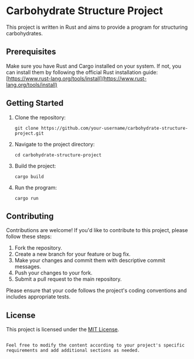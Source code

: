 # Carbohydrate Structure Project

This project is written in Rust and aims to provide a program for structuring carbohydrates.

## Prerequisites

Make sure you have Rust and Cargo installed on your system. If not, you can install them by following the official Rust installation guide: [https://www.rust-lang.org/tools/install](https://www.rust-lang.org/tools/install)

## Getting Started

1. Clone the repository:

   ```shell
   git clone https://github.com/your-username/carbohydrate-structure-project.git
   ```

2. Navigate to the project directory:

   ```shell
   cd carbohydrate-structure-project
   ```

3. Build the project:

   ```shell
   cargo build
   ```

4. Run the program:

   ```shell
   cargo run
   ```
## Contributing

Contributions are welcome! If you'd like to contribute to this project, please follow these steps:

1. Fork the repository.
2. Create a new branch for your feature or bug fix.
3. Make your changes and commit them with descriptive commit messages.
4. Push your changes to your fork.
5. Submit a pull request to the main repository.

Please ensure that your code follows the project's coding conventions and includes appropriate tests.

## License

This project is licensed under the [MIT License](LICENSE).
```

Feel free to modify the content according to your project's specific requirements and add additional sections as needed.
